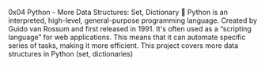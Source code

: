 0x04 Python - More Data Structures: Set, Dictionary 🐍
Python is an interpreted, high-level, general-purpose programming language. Created by Guido van Rossum and first released in 1991. It's often used as a “scripting language” for web applications. This means that it can automate specific series of tasks, making it more efficient. This project covers more data structures in Python (set, dictionaries)
